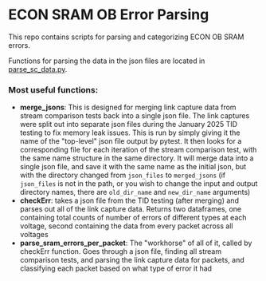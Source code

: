 # ECON SRAM OB Error Parsing

This repo contains scripts for parsing and categorizing ECON OB SRAM errors.

Functions for parsing the data in the json files are located in [parse_sc_data.py](https://github.com/dnoonan08/TID_OB_SRAM_Parsing/blob/main/parse_sc_data.py "parse_sc_data.py").

### Most useful functions:
 - **merge_jsons**: This is designed for merging link capture data from stream comparison tests back into a single json file.  The link captures were split out into separate json files during the January 2025 TID testing to fix memory leak issues.  This is run by simply giving it the name of the "top-level" json file output by pytest.  It then looks for a corresponding file for each iteration of the stream comparison test, with the same name structure in the same directory.  It will merge data into a single json file, and save it with the same name as the initial json, but with the directory changed from `json_files` to `merged_jsons` (if `json_files` is not in the path, or you wish to change the input and output directory names, there are `old_dir_name` and `new_dir_name` arguments)
 - **checkErr**: takes a json file from the TID testing (after merging) and parses out all of the link capture data. Returns two dataframes, one containing total counts of number of errors of different types at each voltage, second containing the data from every packet across all voltages
 - **parse_sram_errors_per_packet**: The "workhorse"  of all of it, called by checkErr function.  Goes through a json file, finding all stream comparison tests, and parsing the link capture data for packets, and classifying each packet based on what type of error it had
